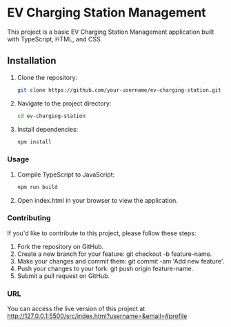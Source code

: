 # EV Charging Station Management

This project is a basic EV Charging Station Management application built with TypeScript, HTML, and CSS.

## Installation

1. Clone the repository:
   ```bash
   git clone https://github.com/your-username/ev-charging-station.git

2. Navigate to the project directory:
   ```bash
   cd ev-charging-station

3. Install dependencies:
   ```bash
   npm install

### Usage
1. Compile TypeScript to JavaScript:
   ```bash
   npm run build

3. Open index.html in your browser to view the application.

### Contributing
If you'd like to contribute to this project, please follow these steps:

1. Fork the repository on GitHub.
2. Create a new branch for your feature: git checkout -b feature-name.
3. Make your changes and commit them: git commit -am 'Add new feature'.
4. Push your changes to your fork: git push origin feature-name.
5. Submit a pull request on GitHub.

### URL 
You can access the live version of this project at http://127.0.0.1:5500/src/index.html?username=&email=#profile
